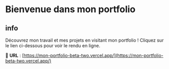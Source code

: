 # Bienvenue dans mon portfolio

## info

Découvrez mon travail et mes projets en visitant mon portfolio ! Cliquez sur le lien ci-dessous pour voir le rendu en ligne.  

🔗 **URL** : [https://mon-portfolio-beta-two.vercel.app/](https://mon-portfolio-beta-two.vercel.app/)  
